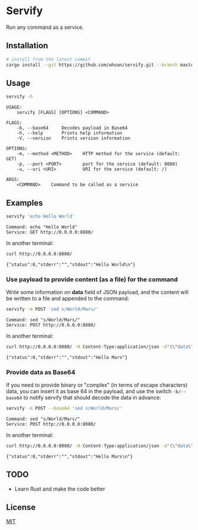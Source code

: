 # Servify

Run any command as a service.

## Installation

```bash
# install from the latest commit
cargo install --git https://github.com/whoan/servify.git --branch master
```

## Usage

```bash
servify -h
```

```
USAGE:
    servify [FLAGS] [OPTIONS] <COMMAND>

FLAGS:
    -b, --base64     Decodes payload in Base64
    -h, --help       Prints help information
    -V, --version    Prints version information

OPTIONS:
    -m, --method <METHOD>    HTTP method for the service (default: GET)
    -p, --port <PORT>        port for the service (default: 8080)
    -u, --uri <URI>          URI for the service (default: /)

ARGS:
    <COMMAND>    Command to be called as a service
```

## Examples

```bash
servify 'echo Hello World'
```
```
Command: echo "Hello World"
Service: GET http://0.0.0.0:8080/
```

In another terminal:

```bash
curl http://0.0.0.0:8080/
```
```
{"status":0,"stderr":"","stdout":"Hello World\n"}
```

### Use payload to provide content (as a file) for the command

Write some information on **data** field of JSON payload, and the content will be written to a file and appended to the command:

```bash
servify -m POST 'sed s/World/Mars/'
```
```
Command: sed "s/World/Mars/"
Service: POST http://0.0.0.0:8080/
```

In another terminal:

```bash
curl http://0.0.0.0:8080/ -H Content-Type:application/json -d"{\"data\": \"Hello World\"}"
```
```
{"status":0,"stderr":"","stdout":"Hello Mars"}
```

### Provide data as Base64

If you need to provide binary or "complex" (in terms of escape characters) data, you can insert it as base 64 in the payload, and use the switch `-b/--base64` to notify servify that should decode the data in advance:

```bash
servify -m POST --base64 'sed s/World/Mars/'
```
```
Command: sed "s/World/Mars/"
Service: POST http://0.0.0.0:8080/
```

In another terminal:

```bash
curl http://0.0.0.0:8080/ -H Content-Type:application/json -d"{\"data\": \"$(base64 -w0 <<<"Hello World")\"}"
```
```
{"status":0,"stderr":"","stdout":"Hello Mars\n"}
```

## TODO

- Learn Rust and make the code better

## License

[MIT](https://github.com/whoan/servify/blob/master/LICENSE)
